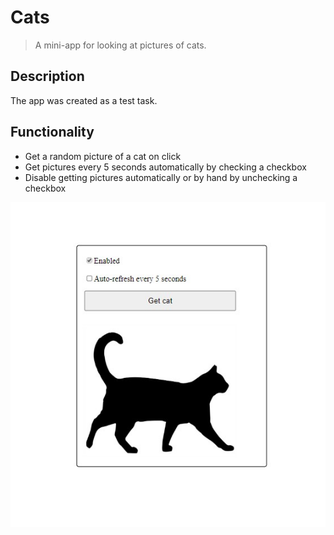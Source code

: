 # Cats

> A mini-app for looking at pictures of cats.

## Description

The app was created as a test task.

## Functionality

-   Get a random picture of a cat on click
-   Get pictures every 5 seconds automatically by checking a checkbox
-   Disable getting pictures automatically or by hand by unchecking a checkbox

<p align="center">
    <img src="./public/images/cats.jpg" alt="Скриншот приложения">
</p>
